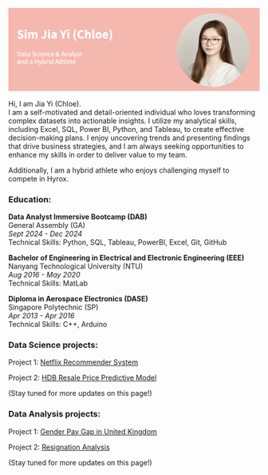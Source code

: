 ![introduction](/intro.png) 

Hi, I am Jia Yi (Chloe). <br>
I am a self-motivated and detail-oriented individual who loves transforming complex datasets into actionable insights. I utilize my analytical skills, including Excel, SQL, Power BI, Python, and Tableau, to create effective decision-making plans. I enjoy uncovering trends and presenting findings that drive business strategies, and I am always seeking opportunities to enhance my skills in order to deliver value to my team. <br>

Additionally, I am a hybrid athlete who enjoys challenging myself to compete in Hyrox.

### Education: 

**Data Analyst Immersive Bootcamp (DAB)** <br>
General Assembly (GA) <br>
*Sept 2024 - Dec 2024* <br>
Technical Skills: Python, SQL, Tableau, PowerBI, Excel, Git, GitHub <br>

**Bachelor of Engineering in Electrical and Electronic Engineering (EEE)** <br>
Nanyang Technological University (NTU) <br>
*Aug 2016 - May 2020* <br>
Technical Skills: MatLab <br>

**Diploma in Aerospace Electronics (DASE)** <br>
Singapore Polytechnic (SP) <br>
*Apr 2013 - Apr 2016* <br>
Technical Skills: C++, Arduino <br>


### Data Science projects: 
Project 1: <a href="https://github.com/ohaysjy/netflix-recommender-system" target="_blank">Netflix Recommender System</a><br>

Project 2: <a href="https://github.com/ohaysjy/HDB-resale-prices" target="_blank">HDB Resale Price Predictive Model</a><br>

(Stay tuned for more updates on this page!)

### Data Analysis projects:
Project 1: <a href="https://github.com/ohaysjy/Gender_Pay_Gap" target="_blank">Gender Pay Gap in United Kingdom</a><br>

Project 2: <a href="https://github.com/ohaysjy/Resignation-Analysis" target="_blank">Resignation Analysis</a><br>

(Stay tuned for more updates on this page!)

